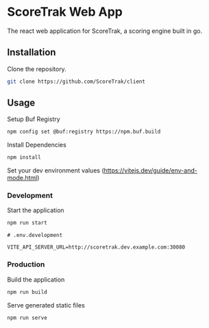 # ScoreTrak Web App

The react web application for ScoreTrak, a scoring engine built in go.

## Installation

Clone the repository.

```bash
git clone https://github.com/ScoreTrak/client
```

## Usage

Setup Buf Registry

```bash
npm config set @buf:registry https://npm.buf.build

```

Install Dependencies

```bash
npm install
```

Set your dev environment values (https://vitejs.dev/guide/env-and-mode.html)

### Development

Start the application

```bash
npm run start
```

```shell
# .env.development

VITE_API_SERVER_URL=http://scoretrak.dev.example.com:30080
```

### Production

Build the application

```bash
npm run build
```

Serve generated static files

```bash
npm run serve
```
